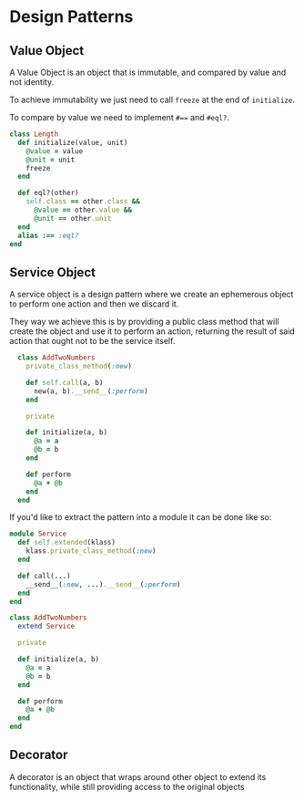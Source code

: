 # Design Patterns


## Value Object

A Value Object is an object that is immutable, and compared by value and not
identity.

To achieve immutability we just need to call `freeze` at the end of
`initialize`.

To compare by value we need to implement `#==` and `#eql?`.

```ruby
class Length
  def initialize(value, unit)
    @value = value
    @unit = unit
    freeze
  end

  def eql?(other)
    self.class == other.class &&
      @value == other.value &&
      @unit == other.unit
  end
  alias :== :eql?
end
```


## Service Object

A service object is a design pattern where we create an ephemerous object to
perform one action and then we discard it.

They way we achieve this is by providing a public class method that will create
the object and use it to perform an action, returning the result of said action
that ought not to be the service itself.

```ruby
  class AddTwoNumbers
    private_class_method(:new)

    def self.call(a, b)
      new(a, b).__send__(:perform)
    end

    private

    def initialize(a, b)
      @a = a
      @b = b
    end

    def perform
      @a + @b
    end
  end
```

If you'd like to extract the pattern into a module it can be done like so:

```ruby
module Service
  def self.extended(klass)
    klass.private_class_method(:new)
  end

  def call(...)
    __send__(:new, ...).__send__(:perform)
  end
end

class AddTwoNumbers
  extend Service

  private

  def initialize(a, b)
    @a = a
    @b = b
  end

  def perform
    @a + @b
  end
end
```


## Decorator

A decorator is an object that wraps around other object to extend its functionality,
while still providing access to the original objects
